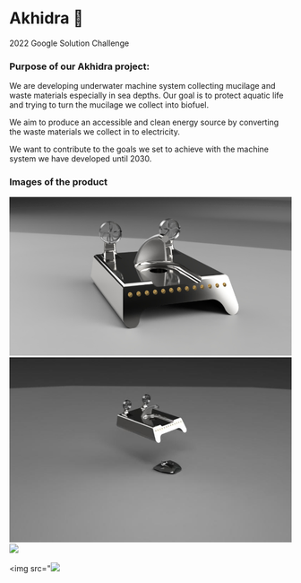 # Akhidra 🌊 
2022 Google Solution Challenge

### Purpose of our Akhidra project:
We are developing underwater machine system collecting mucilage and waste materials especially in sea depths.
Our goal is to protect aquatic life and trying to turn the mucilage we collect into biofuel.

We aim to produce an accessible and clean energy source by converting the waste materials we collect in to electricity.

We want to contribute to the goals we set to achieve with the machine system we have developed until 2030.

### Images of the product

<img src="https://github.com/cyberxtw/Akhidra/blob/main/1.jpg" width="793">

<img src="https://github.com/cyberxtw/Akhidra/blob/main/2.jpg" width="auto">

<img src="https://github.com/cyberxtw/Akhidra/blob/main/3-2.gif" width="793">

<img src="<img src="https://github.com/cyberxtw/Akhidra/blob/main/3-2.gif" width="793">
